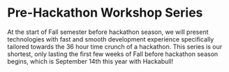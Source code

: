# Pre-Hackathon Workshop Series
At the start of Fall semester before hackathon season, we will present technologies with fast and smooth development experience specifically tailored towards the 36 hour time crunch of a hackathon. This series is our shortest, only lasting the first few weeks of Fall before hackathon season begins, which is September 14th this year with Hackabull!
